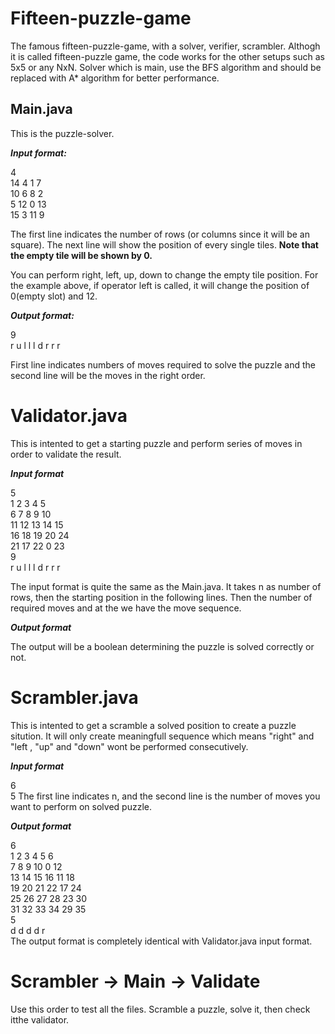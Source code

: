 # Fifteen-puzzle-game
 
The famous fifteen-puzzle-game, with a solver, verifier, scrambler.
Althogh it is called fifteen-puzzle game, the code works for the other setups such as 5x5 or any NxN.
Solver which is main, use the BFS algorithm and should be replaced with A* algorithm for better performance.

## Main.java
This is the puzzle-solver.

<b>  <i>
 Input format:
</i> </b>

4 <br>
14 4 1 7 <br>
10 6 8 2 <br>
5 12 0 13 <br>
15 3 11 9 <br>

The first line indicates the number of rows (or columns since it will be an square).
The next line will show the position of every single tiles.
<b> Note that the empty tile will be shown by 0. </b>
 
You can perform right, left, up, down to change the empty tile position. 
For the example above, if operator left is called, it will change the position of 0(empty slot) and 12.

<b>  <i>
Output format:
</i> </b>

9 <br>
r u l l l d r r r
 
First line indicates numbers of moves required to solve the puzzle and the second line will be the moves in the right order.
 
# Validator.java
This is intented to get a starting puzzle and perform series of moves in order to validate the result.

<b>  <i>
 Input format
</i> </b>

5 <br>
1 2 3 4 5 <br>
6 7 8 9 10  <br>
11 12 13 14 15  <br>
16 18 19 20 24 <br>
21 17 22 0 23 <br>
9 <br>
r u l l l d r r r
 
The input format is quite the same as the Main.java. It takes n as number of rows, then the starting position in the following lines. Then the number of required moves and at the we have the move sequence.

<b>  <i>
Output format
</i> </b>

The output will be a boolean determining the puzzle is solved correctly or not.

# Scrambler.java
This is intented to get a scramble a solved position to create a puzzle sitution. It will only create meaningfull sequence which means "right" and "left , "up" and "down" wont be performed consecutively.

<b>  <i>
 Input format
</i> </b>

6 <br>
5
The first line indicates n, and the second line is the number of moves you want to perform on solved puzzle. 

<b>  <i>
 Output format
</i> </b>

6 <br>
1 2 3 4 5 6 <br>
7 8 9 10 0 12 <br>
13 14 15 16 11 18 <br>
19 20 21 22 17 24 <br>
25 26 27 28 23 30 <br>
31 32 33 34 29 35 <br>
5 <br>
d d d d r <br>
The output format is completely identical with Validator.java input format.
 
 
# Scrambler -> Main -> Validate
Use this order to test all the files. Scramble a puzzle, solve it, then check itthe validator.
 

 

 
 
 
 
